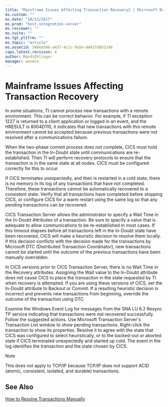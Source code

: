 ```yaml
---
title: "Mainframe Issues Affecting Transaction Recovery2 | Microsoft Docs"
ms.custom: ""
ms.date: "10/13/2017"
ms.prod: "host-integration-server"
ms.reviewer: ""
ms.suite: ""
ms.tgt_pltfrm: ""
ms.topic: "article"
ms.assetid: 3466dd46-a437-4c1c-9a5e-0042fd052146
caps.latest.revision: 4
author: MandiOhlinger
manager: anneta
---
```

# Mainframe Issues Affecting Transaction Recovery
In some situations, TI cannot process new transactions with a remote environment. This can be correct behavior. For example, if TI exception 1227 is returned to a client application or logged in an event, and the HRESULT is 8004D110, it indicates that new transactions with this remote environment cannot be accepted because previous transactions were not resolved after a communications failure.  
  
 When the two-phase commit process does not complete, CICS must hold the transaction in the In-Doubt state until communications are re-established. Then TI will perform recovery protocols to ensure that the transaction is in the same state at all nodes. CICS must be configured correctly for this to occur.  
  
 If CICS terminates unexpectedly, and then is restarted in a cold state, there is no memory in its log of any transactions that have not completed. Therefore, these transactions cannot be automatically recovered to a consistent state. Verify that all transactions have completed before stopping CICS, or configure CICS for a warm restart using the same log so that any pending transactions can be recovered.  
  
 CICS Transaction Server allows the administrator to specify a Wait Time in the In-Doubt Attributes of a transaction. Be sure to specify a value that is adequate to allow communications to be re-established in most cases. If this timeout elapses before all transactions left in the In-Doubt state have been recovered, CICS will make a heuristic decision to resolve them locally. If this decision conflicts with the decision made for the transactions by Microsoft DTC (Distributed Transaction Coordinator), new transactions cannot be started until the outcome of the previous transactions have been manually overridden.  
  
 In CICS versions prior to CICS Transaction Server, there is no Wait Time in the Recovery attributes. Assigning the Wait value to the In-Doubt attribute does not cause CICS to place the transaction in the state requested by TI when recovery is attempted. If you are using these versions of CICS, set the In-Doubt attribute to Backout or Commit. If a resulting heuristic decision is incorrect and prevents new transactions from beginning, override the outcome of the transaction using DTC.  
  
 Examine the Windows Event Log for messages from the SNA LU 6.2 Resync TP service indicating that transactions were not recovered successfully. Follow the suggested actions. Use Microsoft Transaction Server's Transaction List window to show pending transactions. Right-click the transaction to show its properties. Resolve it to agree with the state that CICS was configured to select heuristically, or to the backed-out or aborted state if CICS terminated unexpectedly and started up cold. The event in the log identifies the transaction and the state chosen by CICS.  
  
> [!NOTE]
>  This does not apply to TCP/IP because TCP/IP does not support ACID (atomic, consistent, isolated, and durable) transactions.  
  
## See Also  
 [How to Resolve Transactions Manually](../core/how-to-resolve-transactions-manually.md)
